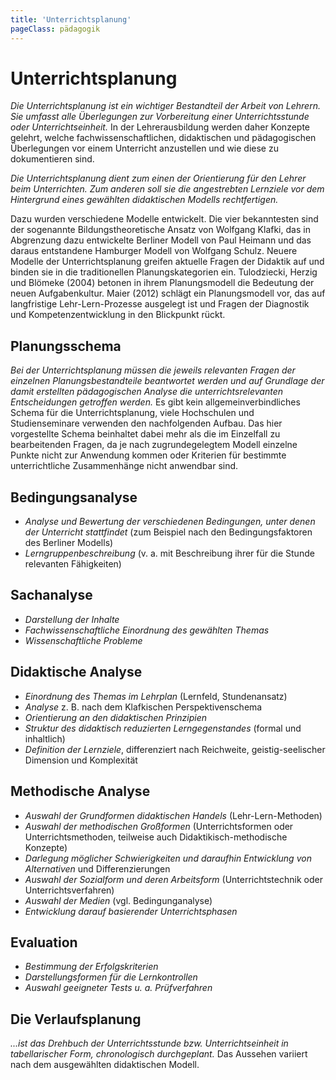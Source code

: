 ```yaml
---
title: 'Unterrichtsplanung'
pageClass: pädagogik
---
```


<infoBox>

# Unterrichtsplanung

*Die Unterrichtsplanung ist ein wichtiger Bestandteil der Arbeit von Lehrern. Sie umfasst alle Überlegungen zur Vorbereitung einer Unterrichtsstunde oder Unterrichtseinheit.* In der Lehrerausbildung werden daher Konzepte gelehrt, welche fachwissenschaftlichen, didaktischen und pädagogischen Überlegungen vor einem Unterricht anzustellen und wie diese zu dokumentieren sind.

*Die Unterrichtsplanung dient zum einen der Orientierung für den Lehrer beim Unterrichten. Zum anderen soll sie die angestrebten Lernziele vor dem Hintergrund eines gewählten didaktischen Modells rechtfertigen.*

Dazu wurden verschiedene Modelle entwickelt. Die vier bekanntesten sind der sogenannte Bildungstheoretische Ansatz von Wolfgang Klafki, das in Abgrenzung dazu entwickelte Berliner Modell von Paul Heimann und das daraus entstandene Hamburger Modell von Wolfgang Schulz. Neuere Modelle der Unterrichtsplanung greifen aktuelle Fragen der Didaktik auf und binden sie in die traditionellen Planungskategorien ein. Tulodziecki, Herzig und Blömeke (2004) betonen in ihrem Planungsmodell die Bedeutung der neuen Aufgabenkultur. Maier (2012) schlägt ein Planungsmodell vor, das auf langfristige Lehr-Lern-Prozesse ausgelegt ist und Fragen der Diagnostik und Kompetenzentwicklung in den Blickpunkt rückt.

</infoBox>

<newSection title="Planungsschema">

## Planungsschema

*Bei der Unterrichtsplanung müssen die jeweils relevanten Fragen der einzelnen Planungsbestandteile beantwortet werden und auf Grundlage der damit erstellten pädagogischen Analyse die unterrichtsrelevanten Entscheidungen getroffen werden.* Es gibt kein allgemeinverbindliches Schema für die Unterrichtsplanung, viele Hochschulen und Studienseminare verwenden den nachfolgenden Aufbau. Das hier vorgestellte Schema beinhaltet dabei mehr als die im Einzelfall zu bearbeitenden Fragen, da je nach zugrundegelegtem Modell einzelne Punkte nicht zur Anwendung kommen oder Kriterien für bestimmte unterrichtliche Zusammenhänge nicht anwendbar sind.

</newSection>

<newSection title="Bedingungsanalyse">

## Bedingungsanalyse

- *Analyse und Bewertung der verschiedenen Bedingungen, unter denen der Unterricht stattfindet* (zum Beispiel nach den Bedingungsfaktoren des Berliner Modells)
- *Lerngruppenbeschreibung* (v. a. mit Beschreibung ihrer für die Stunde relevanten Fähigkeiten)

</newSection>

<newSection title="Sachanalyse">

## Sachanalyse

- *Darstellung der Inhalte*
- *Fachwissenschaftliche Einordnung des gewählten Themas*
- *Wissenschaftliche Probleme*

</newSection>

<newSection title="Didaktische Analyse">

## Didaktische Analyse

- *Einordnung des Themas im Lehrplan* (Lernfeld, Stundenansatz)
- *Analyse* z. B. nach dem Klafkischen Perspektivenschema
- *Orientierung an den didaktischen Prinzipien*
- *Struktur des didaktisch reduzierten Lerngegenstandes* (formal und inhaltlich)
- *Definition der Lernziele*, differenziert nach Reichweite, geistig-seelischer Dimension und Komplexität

</newSection>

<newSection title="Methodische Analyse">

## Methodische Analyse

- *Auswahl der Grundformen didaktischen Handels* (Lehr-Lern-Methoden)
- *Auswahl der methodischen Großformen* (Unterrichtsformen oder Unterrichtsmethoden, teilweise auch Didaktikisch-methodische Konzepte)
- *Darlegung möglicher Schwierigkeiten und daraufhin Entwicklung von Alternativen* und Differenzierungen
- *Auswahl der Sozialform und deren Arbeitsform* (Unterrichtstechnik oder Unterrichtsverfahren)
- *Auswahl der Medien* (vgl. Bedingunganalyse)
- *Entwicklung darauf basierender Unterrichtsphasen*

</newSection>

<newSection title="Evaluation">

## Evaluation

- *Bestimmung der Erfolgskriterien*
- *Darstellungsformen für die Lernkontrollen*
- *Auswahl geeigneter Tests u. a. Prüfverfahren*

</newSection>

<newSection title="Die Verlaufsplanung ">

## Die Verlaufsplanung 

*...ist das Drehbuch der Unterrichtsstunde bzw. Unterrichtseinheit in tabellarischer Form, chronologisch durchgeplant.* Das Aussehen variiert nach dem ausgewählten didaktischen Modell. 

</newSection>
